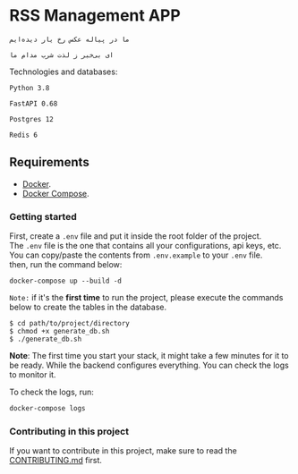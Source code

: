 # RSS Management APP


```
ما در پیاله عکس رخ یار دیده‌ایم

ای بی‌خبر ز لذت شرب مدام ما
```
Technologies and databases:

`Python 3.8`

`FastAPI 0.68`

`Postgres 12`

`Redis 6`

## Requirements

* [Docker](https://www.docker.com/).
* [Docker Compose](https://docs.docker.com/compose/install/).


### Getting started

First, create a `.env` file and put it inside the root folder of the project.  
The `.env` file is the one that contains all your configurations, api keys, etc.
You can copy/paste the contents from `.env.example` to your `.env` file.  
then, run the command below:
```
docker-compose up --build -d
```
`Note:` if it's the **first time** to run the project, please execute the commands below to create the tables in the database.
```
$ cd path/to/project/directory
$ chmod +x generate_db.sh
$ ./generate_db.sh
```
**Note**: The first time you start your stack, it might take a few minutes for it to be ready. While the backend configures everything. You can check the logs to monitor it.

To check the logs, run:

```bash
docker-compose logs
```
### Contributing in this project

If you want to contribute in this project, make sure to read the [CONTRIBUTING.md](CONTRIBUTING.md) first.
